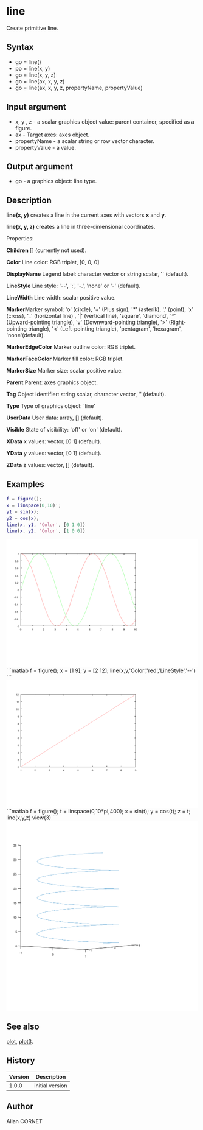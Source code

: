 # line

Create primitive line.

## Syntax

- go = line()
- po = line(x, y)
- go = line(x, y, z)
- go = line(ax, x, y, z)
- go = line(ax, x, y, z, propertyName, propertyValue)

## Input argument

- x, y , z - a scalar graphics object value: parent container, specified as a figure.
- ax - Target axes: axes object.
- propertyName - a scalar string or row vector character.
- propertyValue - a value.

## Output argument

- go - a graphics object: line type.

## Description

  <p><b>line(x, y)</b> creates a line in the current axes with vectors <b>x</b> and <b>y</b>.</p>
  <p><b>line(x, y, z)</b> creates a line in three-dimensional coordinates.</p>
  <p>Properties:</p>
  <p/>
  <p><b>Children</b> [] (currently not used).</p>
  <p><b>Color</b> Line color: RGB triplet, [0, 0, 0] </p>
  <p><b>DisplayName</b> Legend label: character vector or string scalar, '' (default).</p>
  <p><b>LineStyle</b> Line style: '--', ':', '-.', 'none' or '-' (default).</p>
  <p><b>LineWidth</b> Line width: scalar positive value.</p>
  <p><b>Marker</b>Marker symbol: 'o' (circle), '+' (Plus sign), '*' (asterik), '.' (point), 'x' (cross), '_' (horizontal line) , '|' (vertical line), 'square', 'diamond', '^' (Upward-pointing triangle), 'v' (Downward-pointing triangle), '&gt;' (Right-pointing triangle), '&lt;' (Left-pointing triangle), 'pentagram', 'hexagram', 'none'(default). </p>
  <p><b>MarkerEdgeColor</b> Marker outline color: RGB triplet.</p>
  <p><b>MarkerFaceColor</b> Marker fill color: RGB triplet.</p>
  <p><b>MarkerSize</b> Marker size: scalar positive value.</p>
  <p><b>Parent</b> Parent: axes graphics object.</p>
  <p><b>Tag</b> Object identifier: string scalar, character vector, '' (default).</p>
  <p><b>Type</b> Type of graphics object: 'line'</p>
  <p><b>UserData</b> User data: array, [] (default).</p>
  <p><b>Visible</b> State of visibility: 'off' or 'on' (default).</p>
  <p><b>XData</b> x values: vector, [0 1] (default).</p>
  <p><b>YData</b> y values: vector, [0 1] (default).</p>
  <p><b>ZData</b> z values: vector, [] (default).</p>
  <p/>

## Examples

```matlab
f = figure();
x = linspace(0,10)';
y1 = sin(x);
y2 = cos(x);
line(x, y1, 'Color', [0 1 0])
line(x, y2, 'Color', [1 0 0])
```

<img src="line_xy_BE15DD82.svg" align="middle"/>
```matlab
f = figure();
x = [1 9];
y = [2 12];
line(x,y,'Color','red','LineStyle','--')
```
<img src="line_linestyle_939A0995.svg" align="middle"/>
```matlab
f = figure();
t = linspace(0,10*pi,400);
x = sin(t);
y = cos(t);
z = t;
line(x,y,z)
view(3)
```
<img src="line_xyz_5C2DD736.svg" align="middle"/>

## See also

[plot](plot.md), [plot3](plot3.md).

## History

| Version | Description     |
| ------- | --------------- |
| 1.0.0   | initial version |

## Author

Allan CORNET
